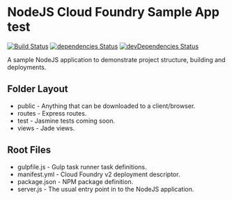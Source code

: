 NodeJS Cloud Foundry Sample App test
===============================
[![Build Status](https://travis-ci.org/cgfrost/cf-sample-app-nodejs.svg?branch=master)](https://travis-ci.org/cgfrost/cf-sample-app-nodejs)
[![dependencies Status](https://david-dm.org/cgfrost/cf-sample-app-nodejs/status.png?theme=shields.io)](https://david-dm.org/cgfrost/cf-sample-app-nodejs#info=dependencies)
[![devDependencies Status](https://david-dm.org/cgfrost/cf-sample-app-nodejs/dev-status.png?theme=shields.io)](https://david-dm.org/cgfrost/cf-sample-app-nodejs#info=devDependencies)

A sample NodeJS application to demonstrate project structure, building and deployments.

Folder Layout
-------------

* public - Anything that can be downloaded to a client/browser.
* routes - Express routes.
* test - Jasmine tests coming soon.
* views - Jade views.

Root Files
----------

* gulpfile.js - Gulp task runner task definitions.
* manifest.yml - Cloud Foundry v2 deployment descriptor.
* package.json - NPM package definition.
* server.js - The usual entry point in to the NodeJS application.
